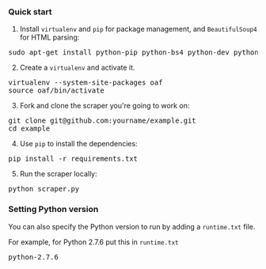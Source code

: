 ### Quick start

1. Install `virtualenv` and `pip` for package management, and `BeautifulSoup4` for HTML parsing:
<pre>sudo apt-get install python-pip python-bs4 python-dev python-virtualenv</pre>

2. Create a `virtualenv` and activate it.
<pre>
virtualenv --system-site-packages oaf
source oaf/bin/activate
</pre>

3. Fork and clone the scraper you're going to work on:
<pre>
git clone git@github.com:yourname/example.git
cd example
</pre>

4. Use `pip` to install the dependencies:
<pre>pip install -r requirements.txt</pre>

5. Run the scraper locally:
<pre>python scraper.py</pre>

### Setting Python version

You can also specify the Python version to run by adding a `runtime.txt` file.

For example, for Python 2.7.6 put this in `runtime.txt`
<pre>
python-2.7.6
</pre>
